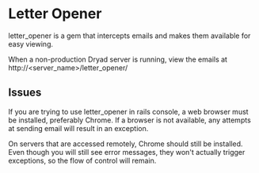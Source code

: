 
Letter Opener
==============

letter_opener is a gem that intercepts emails and makes them available for easy
viewing.

When a non-production Dryad server is running, view the emails at http://<server_name>/letter_opener/


Issues
-------

If you are trying to use letter_opener in rails console, a web browser must be
installed, preferably Chrome. If a browser is not available, any attempts at
sending email will result in an exception.

On servers that are accessed remotely, Chrome should still be installed. Even
though you will still see error messages, they won't actually trigger
exceptions, so the flow of control will remain.

